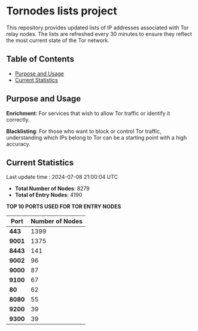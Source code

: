 # Tornodes lists project

This repository provides updated lists of IP addresses associated with Tor relay nodes. The lists are refreshed every 30 minutes to ensure they reflect the most current state of the Tor network.

## Table of Contents

- [Purpose and Usage](#purpose-and-usage)
- [Current Statistics](#current-statistics)


## Purpose and Usage

**Enrichment**: For services that wish to allow Tor traffic or identify it correctly.

**Blacklisting**: For those who want to block or control Tor traffic, understanding which IPs belong to Tor can be a starting point with a high accuracy.

## Current Statistics

Last update time : 2024-07-08 21:00:04 UTC

- **Total Number of Nodes**: 8279
- **Total of Entry Nodes**: 4190

**TOP 10 PORTS USED FOR TOR ENTRY NODES**

| **Port** | **Number of Nodes** |
|------|-----------------|
| **443**   | 1399  |
| **9001**   | 1375  |
| **8443**   | 141  |
| **9002**   | 96  |
| **9000**   | 87  |
| **9100**   | 67  |
| **80**   | 62  |
| **8080**   | 55  |
| **9200**   | 39  |
| **9300**   | 39  |

